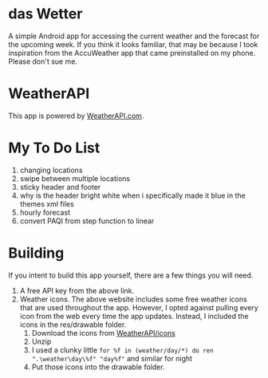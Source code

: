 # das Wetter
A simple Android app for accessing the current weather and the forecast for the upcoming week. If you think it looks familiar, that may be because I took inspiration from the AccuWeather app that came preinstalled on my phone. Please don't sue me.

# WeatherAPI
This app is powered by [WeatherAPI.com](https://www.weatherapi.com/).

# My To Do List
1. changing locations
2. swipe between multiple locations
3. sticky header and footer
4. why is the header bright white when i specifically made it blue in the themes xml files
5. hourly forecast
6. convert PAQI from step function to linear

# Building
If you intent to build this app yourself, there are a few things you will need.
1. A free API key from the above link.
2. Weather icons. The above website includes some free weather icons that are used throughout the app. However, I opted against pulling every icon from the web every time the app updates. Instead, I included the icons in the res/drawable folder.
   1. Download the icons from [WeatherAPI/icons](https://www.weatherapi.com/docs/#weather-icons)
   2. Unzip
   3. I used a clunky little `for %f in (weather/day/*) do ren ".\weather\day\%f" "day%f"` and similar for night
   4. Put those icons into the drawable folder.
